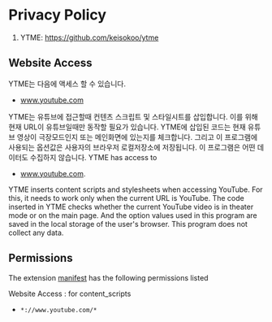 # Privacy Policy

1. YTME: https://github.com/keisokoo/ytme

## Website Access
YTME는 다음에 액세스 할 수 있습니다.
- www.youtube.com

YTME는 유튜브에 접근할때 컨텐츠 스크립트 및 스타일시트를 삽입합니다.
이를 위해 현재 URL이 유튜브일때만 동작할 필요가 있습니다.
YTME에 삽입된 코드는 현재 유튜브 영상이 극장모드인지 또는 메인화면에 있는지를 체크합니다.
그리고 이 프로그램에 사용되는 옵션값은 사용자의 브라우저 로컬저장소에 저장됩니다.
이 프로그램은 어떤 데이터도 수집하지 않습니다.
YTME has access to 

- www.youtube.com.

YTME inserts content scripts and stylesheets when accessing YouTube. For this, it needs to work only when the current URL is YouTube. The code inserted in YTME checks whether the current YouTube video is in theater mode or on the main page. And the option values used in this program are saved in the local storage of the user's browser. This program does not collect any data.

## Permissions
The extension [manifest](https://github.com/keisokoo/ytme/blob/master/public/manifest.json) has the following permissions listed

Website Access : for content_scripts 
* `*://www.youtube.com/*`